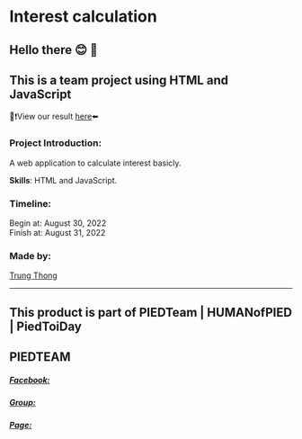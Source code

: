 # Interest calculation

## Hello there  :blush: 👋

## This is a team project using HTML and JavaScript
🎉❗View our result [here]()⬅️

### Project Introduction:

A web application to calculate interest basicly.

**Skills**: HTML and JavaScript. 

### Timeline:

Begin at: August 30, 2022 \
Finish at: August 31, 2022 

### Made by:

[Trung Thong](https://github.com/thongnt0208) 

---------------

### 
## This product is part of PIEDTeam | HUMANofPIED | PiedToiDay

## **PIEDTEAM** 
##### [Facebook: ](https://www.facebook.com/nomadic.lodestar/)
##### [Group: ](https://www.facebook.com/groups/318166702534463)
##### [Page: ](https://www.facebook.com/search/top?=pied%20t%E1%BB%9Bi%20%C4%91%C3%A2y)
